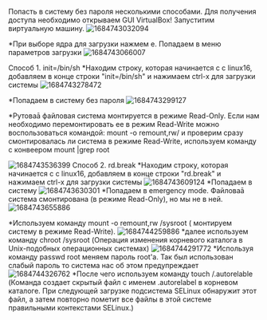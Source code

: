 Попасть в систему без пароля несколькими способами.
Для получения доступа необходимо открываем GUI VirtualBox! 
Запуститим виртуальную машину. 
![1684743032094](https://github.com/AlexanderSerg-jun/boot_system/assets/85576634/3c399f01-20e5-4af1-a790-1d1c9eddeba2)

*При выборе ядра для загрузки нажмем e. Попадаем в меню параметров загрузки
![1684743066007](https://github.com/AlexanderSerg-jun/boot_system/assets/85576634/80d97456-cb1c-4c25-8dd5-f99631bf97ce)


Способ 1. init=/bin/sh
*Находим строку, которая начинается с с linux16, добавляем в конце строки "init=/bin/sh" и нажимаем сtrl-x для загрузки  системы
![1684743278472](https://github.com/AlexanderSerg-jun/boot_system/assets/85576634/566dcdb8-c2d5-48d5-b95e-512127644b4f)

*Попадаем в систему без пароля
![1684743299127](https://github.com/AlexanderSerg-jun/boot_system/assets/85576634/c5e646c0-07d7-4e7b-a166-1733bd190e58)

*Рутоваā файловая система монтируется в режиме Read-Only. Если нам  необходимо перемонтировать ее в режим Read-Write можно воспользоваться командой: mount -o remount,rw/ и проверим сразу смонтировалась ли система в режиме Read-Write, используем команду c конвеером mount |grep root

![1684743536399](https://github.com/AlexanderSerg-jun/boot_system/assets/85576634/7ee78009-645a-4619-b00b-fcbd0adc1466)
 Способ 2. rd.break
 *Находим строку, которая начинается с с linux16, добавляем в конце строки "rd.break" и нажимаем сtrl-x для загрузки  системы
 ![1684743609124](https://github.com/AlexanderSerg-jun/boot_system/assets/85576634/b674f4f5-d733-427c-a812-e3240f7a035f)
 *Попадаем в систему
![1684743630301](https://github.com/AlexanderSerg-jun/boot_system/assets/85576634/dc94af0c-37ab-4742-b411-cbc34c2034cf)
*Попадаем в emergency mode. Файловаā система смонтирована (в режиме Read-Only), но мы не в ней.
![1684743655886](https://github.com/AlexanderSerg-jun/boot_system/assets/85576634/7011de62-2dcb-489e-9a08-258cab96340a)

*Используем команду mount -o remount,rw /sysroot ( монтируем систему в режиме Read-Write).
![1684744259886](https://github.com/AlexanderSerg-jun/boot_system/assets/85576634/c88b6e5f-a057-4b2c-ac2f-4fd6e651ce52)
*далее используем команду chroot /sysroot (Операция изменения корневого каталога в Unix-подобных операционных системах)
![1684744291772](https://github.com/AlexanderSerg-jun/boot_system/assets/85576634/13f7d238-601c-4189-bc2e-a74ea2d90cf8)
*Используя команду passwd root меняем пароль root'а. Так был использован слабый пароль то система нас об этом предупреждает
![1684744326762](https://github.com/AlexanderSerg-jun/boot_system/assets/85576634/be541ff7-0c6b-40cb-aaf9-6afbb59e1346)
*После чего используем команду touch /.autorelable (Команда создает скрытый файл с именем .autorelabel в корневом каталоге. При следующей загрузке подсистема SELinux обнаружит этот файл, а затем повторно пометит все файлы в этой системе правильными контекстами SELinux.)
